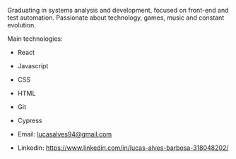 Graduating in systems analysis and development, focused on front-end and test automation. Passionate about technology, games, music and constant evolution.

Main technologies:
- React
- Javascript
- CSS
- HTML
- Git
- Cypress

- Email: lucasalves94@gmail.com
- Linkedin: https://www.linkedin.com/in/lucas-alves-barbosa-318048202/

<!---
lucasalvesb/lucasalvesb is a ✨ special ✨ repository because its `README.md` (this file) appears on your GitHub profile.
You can click the Preview link to take a look at your changes.
--->
